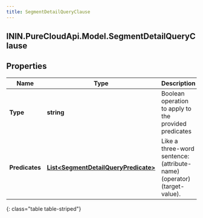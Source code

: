 ```yaml
---
title: SegmentDetailQueryClause
---
```

## ININ.PureCloudApi.Model.SegmentDetailQueryClause

## Properties

|Name | Type | Description | Notes|
|------------ | ------------- | ------------- | -------------|
| **Type** | **string** | Boolean operation to apply to the provided predicates | |
| **Predicates** | [**List&lt;SegmentDetailQueryPredicate&gt;**](SegmentDetailQueryPredicate.html) | Like a three-word sentence: (attribute-name) (operator) (target-value). | |
{: class="table table-striped"}



